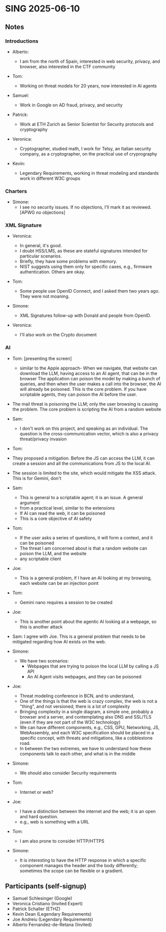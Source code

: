 # SING 2025-06-10

## Notes

### Introductions

- Alberto:
   - I am from the north of Spain, interested in web security, privacy, and browser, also interested in the CTF community
 
- Tom:
  - Working on threat models for 20 years, now interested in AI agents

- Samuel: 
  - Work in Google on AD fraud, privacy, and security
     
- Patrick:
  - Work at ETH Zurich as Senior Scientist for Security protocols and cryptography

- Veronica:
  - Cryptographer, studied math, I work for Telsy, an Italian security company, as a cryptographer, on the practical use of cryprography

- Kevin:
  - Legendary Requirements, working in threat modeling and standards work in different W3C groups
     
### Charters
- Simone:
  - I see no security issues. If no objections, I'll mark it as reviewed.
[APWG no objections]

### XML Signature

- Veronica:
    - In general, it's good.
    - I doubt HSS/LMS, as these are stateful signatures intended for particular scenarios.
    - Briefly, they have some problems with memory.
    - NIST suggests using them only for specific cases, e.g., firmware authentication. Others are okay.

- Tom:
  - Some people use OpenID Connect, and I asked them two years ago. They were not moaning.

- Simone:
  - XML Signatures follow-up with Donald and people from OpenID.

- Veronica:
  - I'll also work on the Crypto document

### AI 
- Tom: [presenting the screen]
  - similar to the Apple approach- When we navigate, that website can download the LLM, having access to an AI agent, that can be in the browser
  The application can poison the model by making a bunch of queries, and then when the user makes a call into the browser, the AI will already be poisoned. This is the core problem. If you have scriptable agents, they can poison the AI before the user.
 - The mail threat is poisoning the LLM; only the user browsing is causing the problem. The core problem is scripting the AI from a random website
 
- Sam:
  - I don't work on this project, and speaking as an individual. The question is the cross-communication vector, which is also a privacy threat/privacy invasion

- Tom:
 - They proposed a mitigation. Before the JS can access the LLM, it can create a session and all the communications from JS to the local AI.
 - The session is limited to the site, which would mitigate the XSS attack. This is for Gemini, don't 

- Sam:
     - This is general to a scriptable agent; it is an issue. A general argument
     - from a practical level, similar to the extensions
     - If AI can read the web, it can be poisoned
     - This is a core objective of AI safety

- Tom:
    - If the user asks a series of questions, it will form a context, and it can be poisoned
    - The threat I am concerned about is that a random website can poison the LLM, and the website
    - any scriptable client

- Joe:
   - This is a general problem, if I have an AI looking at my browsing, each website can be an injection point

- Tom: 
     - Gemini nano requires a session to be created
     
- Joe:
     - This is another point about the agentic AI looking at a webpage, so this is another attack
     
- Sam:
     I agree with Joe. This is a general problem that needs to be mitigated regarding how AI exists on the web.
     
- Simone:
     - We have two scenarios:
          - Webpages that are trying to poison the local LLM  by calling a JS API
          - An AI Agent visits webpages, and they can be poisoned
          
- Joe: 
   - Threat modeling conference in BCN, and to understand,
  - One  of the things is that the web is crazy complex, the web is not a "thing", and not versioned, there is a lot of complexity
  - Bringing complexity in a single diagram, a simple one, probably a browser and a server, and contemplating also DNS and SSL/TLS (even if they are not part of the W3C technology)
  - We can have different components, e.g., CSS, GPU, Networking, JS, WebAssembly, and each W3C specification should be placed in a specific concept, with threats and mitigations, like a cobblestone road. 
  - In between the two extremes, we have to understand how these components talk to each other, and what is in the middle
     
- Simone:
  - We should also consider Security requirements

- Tom: 
  - Internet or web?


- Joe:
  - I have a distinction between the internet and the web; it is an open and hard question.
  - e.g., web is something with a URL

- Tom: 
   - I am also prone to consider  HTTP/HTTPS

- Simone:
  - It is interesting to have the HTTP response in which a specific component manages the header and the body differently; sometimes the scope can be flexible or a gradient.


## Participants (self-signup)
- Samuel Schlesinger (Google)
- Veronica Cristiano (Invited Expert)
- Patrick Schaller (ETHZ)
- Kevin Dean (Legendary Requirements)
- Joe Andreiu (Legendary Requirements)
- Alberto Fernandez-de-Retana (Invited)
